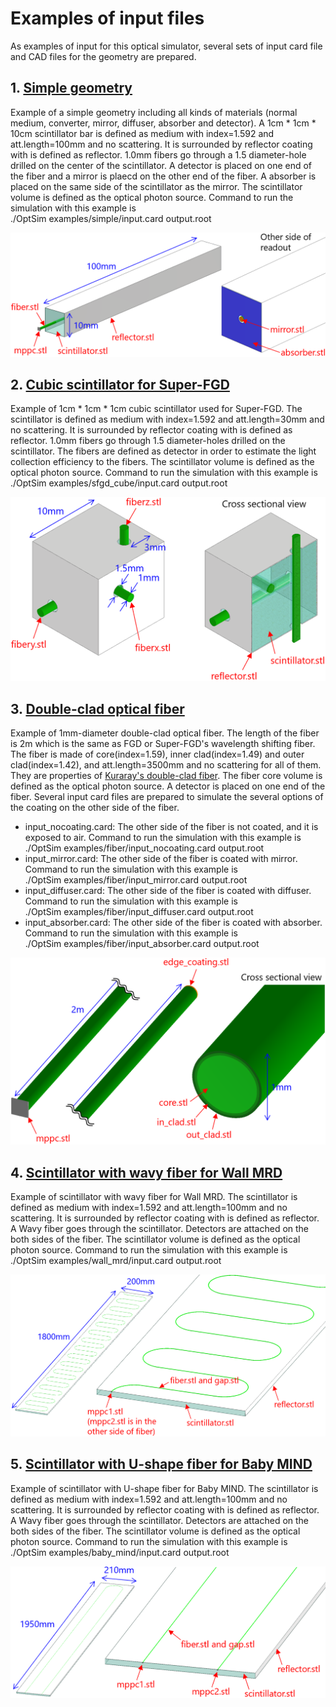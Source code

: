 Examples of input files
========

As examples of input for this optical simulator, several sets of input card file and CAD files for the geometry are prepared.

## 1. [Simple geometry](https://github.com/tkikawa/optsim/tree/master/examples/simple)

Example of a simple geometry including all kinds of materials (normal medium, converter, mirror, diffuser, absorber and detector).
A 1cm * 1cm * 10cm scintillator bar is defined as medium with index=1.592 and att.length=100mm and no scattering.
It is surrounded by reflector coating with is defined as reflector.
1.0mm fibers go through a 1.5 diameter-hole drilled on the center of the scintillator.
A detector is placed on one end of the fiber and a mirror is plaecd on the other end of the fiber.
A absorber is placed on the same side of the scintillator as the mirror.
The scintillator volume is defined as the optical photon source.
Command to run the simulation with this example is  
./OptSim examples/simple/input.card output.root

![Simple geometry example](../figures/simple.png)

## 2. [Cubic scintillator for Super-FGD](https://github.com/tkikawa/optsim/tree/master/examples/sfgd_cube)

Example of 1cm * 1cm * 1cm cubic scintillator used for Super-FGD.
The scintillator is defined as medium with index=1.592 and att.length=30mm and no scattering.
It is surrounded by reflector coating with is defined as reflector.
1.0mm fibers go through 1.5 diameter-holes drilled on the scintillator.
The fibers are defined as detector in order to estimate the light collection efficiency to the fibers.
The scintillator volume is defined as the optical photon source.
Command to run the simulation with this example is  
./OptSim examples/sfgd_cube/input.card output.root

![Geometry of cubic scintillator for Super-FGD](../figures/sfgd_cube.png)

## 3. [Double-clad optical fiber](https://github.com/tkikawa/optsim/tree/master/examples/fiber)

Example of 1mm-diameter double-clad optical fiber.
The length of the fiber is 2m which is the same as FGD or Super-FGD's wavelength shifting fiber.
The fiber is made of core(index=1.59), inner clad(index=1.49) and outer clad(index=1.42), and att.length=3500mm and no scattering for all of them.
They are properties of [Kuraray's double-clad fiber](https://www.kuraray.co.jp/uploads/5a717515df6f5/PR0150_psf01.pdf).
The fiber core volume is defined as the optical photon source.
A detector is placed on one end of the fiber.
Several input card files are prepared to simulate the several options of the coating on the other side of the fiber.
- input_nocoating.card: The other side of the fiber is not coated, and it is exposed to air.
Command to run the simulation with this example is  
./OptSim examples/fiber/input_nocoating.card output.root
- input_mirror.card: The other side of the fiber is coated with mirror.
Command to run the simulation with this example is  
./OptSim examples/fiber/input_mirror.card output.root
- input_diffuser.card: The other side of the fiber is coated with diffuser.
Command to run the simulation with this example is  
./OptSim examples/fiber/input_diffuser.card output.root
- input_absorber.card: The other side of the fiber is coated with absorber.
Command to run the simulation with this example is  
./OptSim examples/fiber/input_absorber.card output.root

![Geometry of wavelength shifting fiber](../figures/fiber.png)

## 4. [Scintillator with wavy fiber for Wall MRD](https://github.com/tkikawa/optsim/tree/master/examples/wall_mrd)

Example of scintillator with wavy fiber for Wall MRD.
The scintillator is defined as medium with index=1.592 and att.length=100mm and no scattering.
It is surrounded by reflector coating with is defined as reflector.
A Wavy fiber goes through the scintillator.
Detectors are attached on the both sides of the fiber.
The scintillator volume is defined as the optical photon source.
Command to run the simulation with this example is  
./OptSim examples/wall_mrd/input.card output.root

![Geometry of Wall MRD scintillator](../figures/wall_mrd.png)

## 5. [Scintillator with U-shape fiber for Baby MIND](https://github.com/tkikawa/optsim/tree/master/examples/baby_mind)

Example of scintillator with U-shape fiber for Baby MIND.
The scintillator is defined as medium with index=1.592 and att.length=100mm and no scattering.
It is surrounded by reflector coating with is defined as reflector.
A Wavy fiber goes through the scintillator.
Detectors are attached on the both sides of the fiber.
The scintillator volume is defined as the optical photon source.
Command to run the simulation with this example is  
./OptSim examples/baby_mind/input.card output.root

![Geometry of Baby MIND vertical scintillator](../figures/baby_mind.png)
